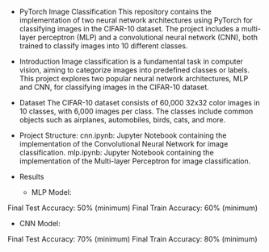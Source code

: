 - PyTorch Image Classification
This repository contains the implementation of two neural network architectures using PyTorch for classifying images in the CIFAR-10 dataset. The project includes a multi-layer perceptron (MLP) and a convolutional neural network (CNN), both trained to classify images into 10 different classes.



- Introduction
Image classification is a fundamental task in computer vision, aiming to categorize images into predefined classes or labels. This project explores two popular neural network architectures, MLP and CNN, for classifying images in the CIFAR-10 dataset.




- Dataset
The CIFAR-10 dataset consists of 60,000 32x32 color images in 10 classes, with 6,000 images per class. The classes include common objects such as airplanes, automobiles, birds, cats, and more.



- Project Structure:
cnn.ipynb: Jupyter Notebook containing the implementation of the Convolutional Neural Network for image classification.
mlp.ipynb: Jupyter Notebook containing the implementation of the Multi-layer Perceptron for image classification.

- Results
  - MLP Model:

Final Test Accuracy: 50% (minimum)
Final Train Accuracy: 60% (minimum)

  - CNN Model:

Final Test Accuracy: 70% (minimum)
Final Train Accuracy: 80% (minimum)

